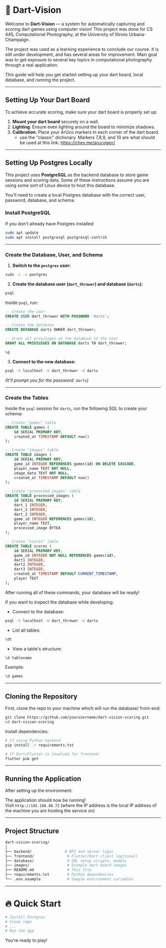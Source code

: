 # 🎯 Dart-Vision

Welcome to **Dart-Vision** — a system for automatically capturing and scoring dart games using computer vision! This project was done for CS 445, Computational Photography, at the University of Illinois Urbana-Champaign.

The project was used as a learning experience to conclude our course. It is still under development, and has several areas for improvement. Main goal was to get exposure to several key topics in computational photography through a real application.

This guide will help you get started setting up your dart board, local database, and running the project.

---

## Setting Up Your Dart Board

To achieve accurate scoring, make sure your dart board is properly set up:

1. **Mount your dart board** securely on a wall.
2. **Lighting**: Ensure even lighting around the board to minimize shadows.
3. **Calibration**: Place your ArUco markers in each corner of the dart board.
   - use the "classic" dictionary. Markers 7,8,9, and 10 are what should be used at this link: https://chev.me/arucogen/

---

## Setting Up Postgres Locally

This project uses **PostgreSQL** as the backend database to store game sessions and scoring data. Some of these instructions assume you are using some sort of Linux device to host this database. 

You'll need to create a local Postgres database with the correct user, password, database, and schema.

### Install PostgreSQL
If you don't already have Postgres installed:

```bash
sudo apt update
sudo apt install postgresql postgresql-contrib
```

---

### Create the Database, User, and Schema

1. **Switch to the `postgres` user:**

```bash
sudo -i -u postgres
```

2. **Create the database user (`dart_thrower`) and database (`darts`):**

```bash
psql
```

Inside `psql`, run:

```sql
-- Create the user
CREATE USER dart_thrower WITH PASSWORD 'darts';

-- Create the database
CREATE DATABASE darts OWNER dart_thrower;

-- Grant all privileges on the database to the user
GRANT ALL PRIVILEGES ON DATABASE darts TO dart_thrower;

\q
```

3. **Connect to the new database:**

```bash
psql -h localhost -U dart_thrower -d darts
```
*(It'll prompt you for the password: `darts`)*

---

### Create the Tables

Inside the `psql` session for `darts`, run the following SQL to create your schema:

```sql
-- Create "games" table
CREATE TABLE games (
    id SERIAL PRIMARY KEY,
    created_at TIMESTAMP DEFAULT now()
);

-- Create "images" table
CREATE TABLE images (
    id SERIAL PRIMARY KEY,
    game_id INTEGER REFERENCES games(id) ON DELETE CASCADE,
    player_name TEXT NOT NULL,
    image_data TEXT NOT NULL,
    created_at TIMESTAMP DEFAULT now()
);

-- Create "processed_images" table
CREATE TABLE processed_images (
    id SERIAL PRIMARY KEY,
    dart_1 INTEGER,
    dart_2 INTEGER,
    dart_3 INTEGER,
    game_id INTEGER REFERENCES games(id),
    player_name TEXT,
    processed_image BYTEA
);

-- Create "scores" table
CREATE TABLE scores (
    id SERIAL PRIMARY KEY,
    game_id INTEGER NOT NULL REFERENCES games(id),
    dart1 INTEGER,
    dart2 INTEGER,
    dart3 INTEGER,
    created_at TIMESTAMP DEFAULT CURRENT_TIMESTAMP,
    player TEXT
);
```
After running all of these commands, your database will be ready!

If you want to inspect the database while developing:

- Connect to the database:

```bash
psql -h localhost -U dart_thrower -d darts
```

- List all tables:

```sql
\dt
```

- View a table's structure:

```sql
\d tablename
```

Example:

```sql
\d games
```
---

## Cloning the Repository

First, clone the repo to your machine which will run the database/ front-end:

```bash
git clone https://github.com/yourusername/dart-vision-scoring.git
cd dart-vision-scoring
```

Install dependencies:

```bash
# If using Python backend
pip install -r requirements.txt

# If Dart/Flutter is involved for frontend:
flutter pub get
```
---

## Running the Application

After setting up the environment:



The application should now be running!  
Visit `http://192.168.40.72` (where the IP address is the local IP address of the machine you are hosting the service on)

---

## Project Structure

```bash
dart-vision-scoring/
│
├── backend/               # API and server logic
├── frontend/               # Flutter/Dart client (optional)
├── database/               # SQL setup scripts, models
├── images/                 # Example dart board images
├── README.md               # This file
├── requirements.txt        # Python dependencies
└── .env.example            # Sample environment variables
```

---

# 🔥 Quick Start

```bash
# Install Postgres
# Clone repo
# ...
# Run the app
```

You're ready to play!

